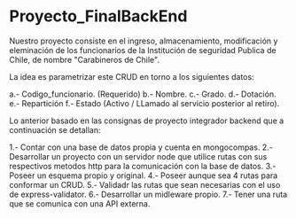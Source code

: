 # Proyecto_FinalBackEnd

Nuestro proyecto consiste en el ingreso, almacenamiento, modificación y eleminación de los funcionarios de la Institución
de seguridad Publica de Chile, de nombre "Carabineros de Chile".

La idea es parametrizar este CRUD en torno a los siguientes datos:

a.- Codigo_funcionario. (Requerido)
b.- Nombre.
c.- Grado.
d.- Dotación.
e.- Repartición
f.- Estado (Activo / LLamado al servicio posterior al retiro).

Lo anterior basado en las consignas de proyecto integrador backend que a continuación se detallan:

1.- Contar con una base de datos propia y cuenta en mongocompas.
2.- Desarrollar un proyecto con un servidor node que utilice rutas con sus respectivos metodos http para la comunicación con la base de datos.
3.- Poseer un esquema propio y original.
4.- Poseer aunque sea 4 rutas para conformar un CRUD.
5.- Validadr las rutas que sean necesarias con el uso de express-validator.
6.- Desarrollar un midleware propio.
7.- Tener una ruta que se comunica con una API externa.


